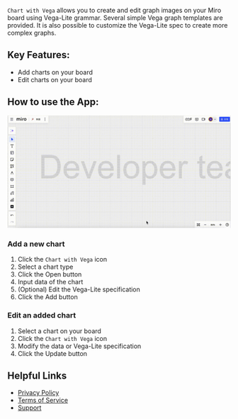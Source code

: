 
`Chart with Vega` allows you to create and edit graph images on your Miro board using Vega-Lite grammar.
Several simple Vega graph templates are provided. It is also possible to customize the Vega-Lite spec to create more complex graphs.

## Key Features:

- Add charts on your board
- Edit charts on your board

## How to use the App:

![](chart_with_vega.gif)

### Add a new chart

1. Click the `Chart with Vega` icon
1. Select a chart type
1. Click the Open button
1. Input data of the chart
1. (Optional) Edit the Vega-Lite specification
1. Click the Add button

### Edit an added chart

1. Select a chart on your board
1. Click the `Chart with Vega` icon
1. Modify the data or Vega-Lite specification
1. Click the Update button


## Helpful Links

* [Privacy Policy](https://github.com/ihgs/chart_with_vega_docs/blob/main/PRIVACY_POLICY.md)
* [Terms of Service](https://github.com/ihgs/chart_with_vega_docs/blob/main/TERMS_OF_SERVICE.md)
* [Support](https://github.com/ihgs/chart_with_vega_docs/issues)